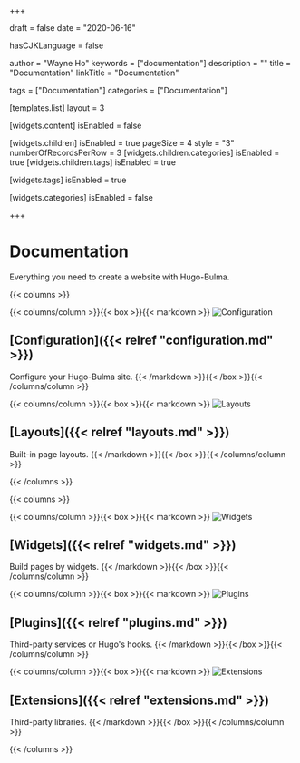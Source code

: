 +++

draft       = false
date        = "2020-06-16"

hasCJKLanguage = false

author      = "Wayne Ho"
keywords    = ["documentation"]
description = ""
title       = "Documentation"
linkTitle   = "Documentation"

tags        = ["Documentation"]
categories  = ["Documentation"]

[templates.list]
    layout = 3

[widgets.content]
    isEnabled = false

[widgets.children]
    isEnabled = true
    pageSize = 4
    style = "3"
    numberOfRecordsPerRow = 3
    [widgets.children.categories]
        isEnabled = true
    [widgets.children.tags]
        isEnabled = true

[widgets.tags]
    isEnabled = true

[widgets.categories]
    isEnabled       = false

+++

# Documentation

Everything you need to create a website with Hugo-Bulma.


{{< columns >}}

{{< columns/column >}}{{< box >}}{{< markdown >}}
![Configuration](/images/configuration.jpg)
## [Configuration]({{< relref "configuration.md" >}})

Configure your Hugo-Bulma site.
{{< /markdown >}}{{< /box >}}{{< /columns/column >}}

{{< columns/column >}}{{< box >}}{{< markdown >}}
![Layouts](/images/layouts.jpg)
## [Layouts]({{< relref "layouts.md" >}})

Built-in page layouts.
{{< /markdown >}}{{< /box >}}{{< /columns/column >}}

{{< /columns >}}


{{< columns >}}

{{< columns/column >}}{{< box >}}{{< markdown >}}
![Widgets](/images/widgets.jpg)
## [Widgets]({{< relref "widgets.md" >}})

Build pages by widgets.
{{< /markdown >}}{{< /box >}}{{< /columns/column >}}

{{< columns/column >}}{{< box >}}{{< markdown >}}
![Plugins](/images/plugins.jpg)
## [Plugins]({{< relref "plugins.md" >}})

Third-party services or Hugo's hooks.
{{< /markdown >}}{{< /box >}}{{< /columns/column >}}

{{< columns/column >}}{{< box >}}{{< markdown >}}
![Extensions](/images/extensions.jpg)
## [Extensions]({{< relref "extensions.md" >}})

Third-party libraries.
{{< /markdown >}}{{< /box >}}{{< /columns/column >}}

{{< /columns >}}
